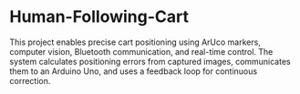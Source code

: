 # Human-Following-Cart
This project enables precise cart positioning using ArUco markers, computer vision, Bluetooth communication, and real-time control. The system calculates positioning errors from captured images, communicates them to an Arduino Uno, and uses a feedback loop for continuous correction.
